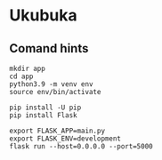 # Ukubuka

## Comand hints

```
mkdir app
cd app
python3.9 -m venv env
source env/bin/activate
```

```
pip install -U pip
pip install Flask
```

```
export FLASK_APP=main.py
export FLASK_ENV=development
flask run --host=0.0.0.0 --port=5000
```